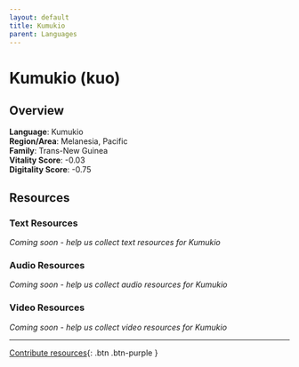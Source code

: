 ```yaml
---
layout: default
title: Kumukio
parent: Languages
---
```


# Kumukio (kuo)

## Overview

**Language**: Kumukio  
**Region/Area**: Melanesia, Pacific  
**Family**: Trans-New Guinea  
**Vitality Score**: -0.03  
**Digitality Score**: -0.75  

## Resources

### Text Resources
*Coming soon - help us collect text resources for Kumukio*

### Audio Resources
*Coming soon - help us collect audio resources for Kumukio*

### Video Resources
*Coming soon - help us collect video resources for Kumukio*

---

[Contribute resources](https://fairtrain.github.io/){: .btn .btn-purple }
